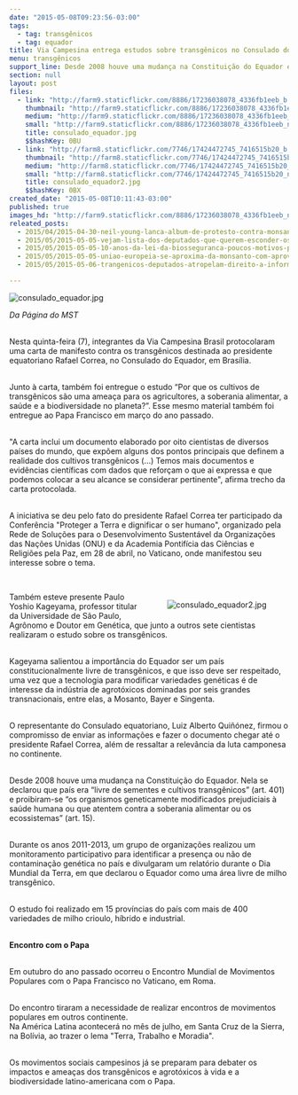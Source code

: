 ```yaml
---
date: "2015-05-08T09:23:56-03:00"
tags:
  - tag: transgênicos
  - tag: equador
title: Via Campesina entrega estudos sobre transgênicos no Consulado do Equador
menu: transgênicos
support_line: Desde 2008 houve uma mudança na Constituição do Equador em que prevê que o país seja uma área livre de transgênicos.
section: null
layout: post
files:
  - link: "http://farm9.staticflickr.com/8886/17236038078_4336fb1eeb_b.jpg"
    thumbnail: "http://farm9.staticflickr.com/8886/17236038078_4336fb1eeb_t.jpg"
    medium: "http://farm9.staticflickr.com/8886/17236038078_4336fb1eeb_z.jpg"
    small: "http://farm9.staticflickr.com/8886/17236038078_4336fb1eeb_n.jpg"
    title: consulado_equador.jpg
    $$hashKey: 0BU
  - link: "http://farm8.staticflickr.com/7746/17424472745_7416515b20_b.jpg"
    thumbnail: "http://farm8.staticflickr.com/7746/17424472745_7416515b20_t.jpg"
    medium: "http://farm8.staticflickr.com/7746/17424472745_7416515b20_z.jpg"
    small: "http://farm8.staticflickr.com/7746/17424472745_7416515b20_n.jpg"
    title: consulado_equador2.jpg
    $$hashKey: 0BX
created_date: "2015-05-08T10:11:43-03:00"
published: true
images_hd: "http://farm9.staticflickr.com/8886/17236038078_4336fb1eeb_n.jpg"
releated_posts:
  - 2015/04/2015-04-30-neil-young-lanca-album-de-protesto-contra-monsanto.md
  - 2015/05/2015-05-05-vejam-lista-dos-deputados-que-querem-esconder-os-transgenicos-do-brasileiro.md
  - 2015/05/2015-05-05-10-anos-da-lei-da-biosseguranca-poucos-motivos-para-comemorar.md
  - 2015/05/2015-05-05-uniao-europeia-se-aproxima-da-monsanto-com-aprovacao-na-importacao-de-transgenicos.md
  - 2015/05/2015-05-06-trangenicos-deputados-atropelam-direito-a-informacao.md

---
```

<p><img alt="consulado_equador.jpg" src="http://farm9.staticflickr.com/8886/17236038078_4336fb1eeb_b.jpg" /></p>

<p><em>Da P&aacute;gina do MST</em></p>

<p><br />
Nesta quinta-feira (7), integrantes da Via Campesina Brasil protocolaram uma carta de manifesto contra os transg&ecirc;nicos destinada ao presidente equatoriano Rafael Correa, no Consulado do Equador, em Bras&iacute;lia.</p>

<p><br />
Junto &agrave; carta, tamb&eacute;m foi entregue o estudo &ldquo;Por que os cultivos de transg&ecirc;nicos s&atilde;o uma amea&ccedil;a para os agricultores, a soberania alimentar, a sa&uacute;de e a biodiversidade no planeta?&rdquo;. Esse mesmo material tamb&eacute;m foi entregue ao Papa Francisco em mar&ccedil;o do ano passado.</p>

<p><br />
&quot;A carta inclui um documento elaborado por oito cientistas de diversos pa&iacute;ses do mundo, que exp&otilde;em alguns dos pontos principais que definem a realidade dos cultivos transg&ecirc;nicos (...) Temos mais documentos e evid&ecirc;ncias cient&iacute;ficas com dados que refor&ccedil;am o que ai expressa e que podemos colocar a seu alcance se considerar pertinente&quot;, afirma trecho da carta protocolada.</p>

<p><br />
A iniciativa se deu pelo fato do presidente Rafael Correa ter participado da Confer&ecirc;ncia &quot;Proteger a Terra e dignificar o ser humano&quot;, organizado pela Rede de Solu&ccedil;&otilde;es para o Desenvolvimento Sustent&aacute;vel da Organiza&ccedil;&otilde;es das Na&ccedil;&otilde;es Unidas (ONU) e da Academia Pontif&iacute;cia das Ci&ecirc;ncias e Religi&otilde;es pela Paz, em 28 de abril, no Vaticano, onde manifestou seu interesse sobre o tema.</p>

<p>&nbsp;</p>

<figure class="image" style="float:right"><img alt="consulado_equador2.jpg" src="http://farm8.staticflickr.com/7746/17424472745_7416515b20_b.jpg" />
<figcaption></figcaption>
</figure>

<p>Tamb&eacute;m esteve presente Paulo Yoshio Kageyama, professor titular da Universidade de S&atilde;o Paulo, Agr&ocirc;nomo e Doutor em Gen&eacute;tica, que junto a outros sete cientistas realizaram o estudo sobre os transg&ecirc;nicos.</p>

<p><br />
Kageyama salientou a import&acirc;ncia do Equador ser um pa&iacute;s constitucionalmente livre de transg&ecirc;nicos, e que isso deve ser respeitado, uma vez que a tecnologia para modificar variedades gen&eacute;ticas &eacute; de interesse da ind&uacute;stria de agrot&oacute;xicos dominadas por seis grandes transnacionais, entre elas, a Mosanto, Bayer e Singenta.</p>

<p><br />
O representante do Consulado equatoriano, Luiz Alberto Qui&ntilde;&oacute;nez, firmou o compromisso de enviar as informa&ccedil;&otilde;es e fazer o documento chegar at&eacute; o presidente Rafael Correa, al&eacute;m de ressaltar a relev&acirc;ncia da luta camponesa no continente.</p>

<p><br />
Desde 2008 houve uma mudan&ccedil;a na Constitui&ccedil;&atilde;o do Equador. Nela se declarou que pa&iacute;s era &ldquo;livre de sementes e cultivos transg&ecirc;nicos&rdquo; (art. 401) e proibiram-se &ldquo;os organismos geneticamente modificados prejudiciais &agrave; sa&uacute;de humana ou que atentem contra a soberania alimentar ou os ecossistemas&rdquo; (art. 15).</p>

<p><br />
Durante os anos 2011-2013, um grupo de organiza&ccedil;&otilde;es realizou um monitoramento participativo para identificar a presen&ccedil;a ou n&atilde;o de contamina&ccedil;&atilde;o gen&eacute;tica no pa&iacute;s e divulgaram um relat&oacute;rio durante o Dia Mundial da Terra, em que declarou o Equador como uma &aacute;rea livre de milho transg&ecirc;nico.</p>

<p><br />
O estudo foi realizado em 15 prov&iacute;ncias do pa&iacute;s com mais de 400 variedades de milho crioulo, h&iacute;brido e industrial.</p>

<p><br />
<strong>Encontro com o Papa</strong></p>

<p><br />
Em outubro do ano passado ocorreu o Encontro Mundial de Movimentos Populares com o Papa Francisco no Vaticano, em Roma.</p>

<p><br />
Do encontro tiraram a necessidade de realizar encontros de movimentos populares em outros continente.<br />
Na Am&eacute;rica Latina acontecer&aacute; no m&ecirc;s de julho, em Santa Cruz de la Sierra, na Bol&iacute;via, ao trazer o lema &quot;Terra, Trabalho e Moradia&quot;.</p>

<p><br />
Os movimentos sociais campesinos j&aacute; se preparam para debater os impactos e amea&ccedil;as dos transg&ecirc;nicos e agrot&oacute;xicos &agrave; vida e a biodiversidade latino-americana com o Papa.</p>
